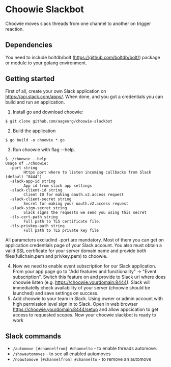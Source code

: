 # Choowie Slackbot
Choowie moves slack threads from one channel to another on trigger reaction. 
## Dependencies
You need to include boltdb/bolt (https://github.com/boltdb/bolt/) package or module to your golang environment.
## Getting started
First of all, create your own Slack application on https://api.slack.com/apps/. When done, and you got a credentials you can build and run an application. 
1. Install go and download choowie:
```
$ git clone github.com/aageorg/choowie-slackbot
```
2. Build the application 
```
$ go build -o choowie *.go
```
3. Run choowie with flag --help. 
```
$ ./choowie --help
Usage of ./choowie:
  -port string
        Https port where to listen incoming callbacks from Slack (default "8444")
  -slack-app-id string
        App id from slack app settings
  -slack-client-id string
        Client ID for making oauth.v2.access request
  -slack-client-secret string
        Secret for making your oauth.v2.access request
  -slack-sign-secret string
        Slack signs the requests we send you using this secret
  -tls-cert-path string
        Full path to TLS certificate file.
  -tls-privkey-path string
        Full path to TLS private key file
```
All parameters excludind -port are mandatory. Most of them you can get on application credentials page of your Slack account. You also must obtain a valid SSL certificate for your server domain name and provide both files(fullchain.pem and privkey.pem) to choowie.

4. Now we need to enable event subscription for our Slack application. From your app page go to "Add features and functionality" -> "Event subscription". Switch this feature on and provide to Slack url where does choowie listen (e.g. https://choowie.yourdomain:8444). Slack will immediatelly check availability of your server (choowie should be launched) and save settings on success.
5. Add choowie to your team in Slack. Using owner or admin account with high permission level sign in to Slack. Open in web browser https://choowie.yourdomain:8444/setup and allow appcication to get access to requested scopes. Now your choowie slackbot is ready to work
## Slack commands
+ `/automove [#channelfrom] #channelto` - to enable threads automove. 
+ `/showautomoves` - to see all enabled automoves 
+ `/noautomove [#channelfrom] #channelto` - to remove an automove

